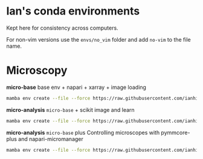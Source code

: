 # Ian's conda environments

Kept here for consistency across computers.

For non-vim versions use the `envs/no_vim` folder and add `no-vim` to the file name.

# Microscopy

**micro-base**
base env + napari + xarray + image loading

```bash
mamba env create --file --force https://raw.githubusercontent.com/ianhi/envs/main/envs/micro-base.yaml
```

**micro-analysis**
`micro-base` + scikit image and learn

```bash
mamba env create --file --force https://raw.githubusercontent.com/ianhi/envs/main/envs/micro-analysis.yaml
```

**micro-analysis**
`micro-base` plus Controlling microscopes with pymmcore-plus and napari-micromanager

```bash
mamba env create --file --force https://raw.githubusercontent.com/ianhi/envs/main/envs/micro-control.yaml
```
